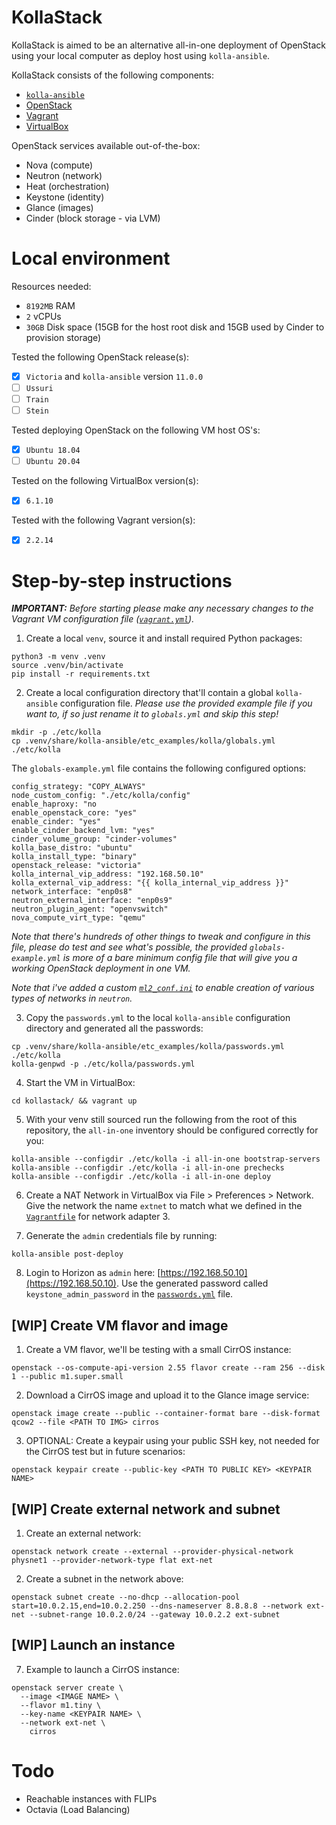 # KollaStack

KollaStack is aimed to be an alternative all-in-one deployment of OpenStack using your local computer as deploy host using `kolla-ansible`.

KollaStack consists of the following components:
* [`kolla-ansible`](https://docs.openstack.org/kolla-ansible/latest/)
* [OpenStack](https://www.openstack.org/)
* [Vagrant](https://www.vagrantup.com/)
* [VirtualBox](https://www.virtualbox.org/)

OpenStack services available out-of-the-box:
* Nova (compute)
* Neutron (network)
* Heat (orchestration)
* Keystone (identity)
* Glance (images)
* Cinder (block storage - via LVM)
# Local environment

Resources needed:
* `8192MB` RAM
* `2` vCPUs
* `30GB` Disk space (15GB for the host root disk and 15GB used by Cinder to provision storage)

Tested the following OpenStack release(s):
- [X] `Victoria` and `kolla-ansible` version `11.0.0`
- [ ] `Ussuri`
- [ ] `Train`
- [ ] `Stein`

Tested deploying OpenStack on the following VM host OS's:
- [X] `Ubuntu 18.04`
- [ ] `Ubuntu 20.04`

Tested on the following VirtualBox version(s):
- [X] `6.1.10`

Tested with the following Vagrant version(s):
- [X] `2.2.14`

# Step-by-step instructions

_**IMPORTANT:** Before starting please make any necessary changes to the Vagrant VM configuration file ([`vagrant.yml`](kollastack/vagrant.yml))._

1. Create a local `venv`, source it and install required Python packages:
```
python3 -m venv .venv
source .venv/bin/activate
pip install -r requirements.txt
```
2. Create a local configuration directory that'll contain a global `kolla-ansible` configuration file. *Please use the provided example file if you want to, if so just rename it to `globals.yml` and skip this step!*
```
mkdir -p ./etc/kolla
cp .venv/share/kolla-ansible/etc_examples/kolla/globals.yml ./etc/kolla
```

The `globals-example.yml` file contains the following configured options:
```
config_strategy: "COPY_ALWAYS"
node_custom_config: "./etc/kolla/config"
enable_haproxy: "no
enable_openstack_core: "yes"
enable_cinder: "yes"
enable_cinder_backend_lvm: "yes"
cinder_volume_group: "cinder-volumes"
kolla_base_distro: "ubuntu"
kolla_install_type: "binary"
openstack_release: "victoria"
kolla_internal_vip_address: "192.168.50.10"
kolla_external_vip_address: "{{ kolla_internal_vip_address }}"
network_interface: "enp0s8"
neutron_external_interface: "enp0s9"
neutron_plugin_agent: "openvswitch"
nova_compute_virt_type: "qemu"
```
_Note that there's hundreds of other things to tweak and configure in this file, please do test and see what's possible, the provided `globals-example.yml` is more of a bare minimum config file that will give you a working OpenStack deployment in one VM._

_Note that i've added a custom [`ml2_conf.ini`](etc/kolla/config/neutron/ml2_conf.ini) to enable creation of various types of networks in `neutron`._

3. Copy the `passwords.yml` to the local `kolla-ansible` configuration directory and generated all the passwords:
```
cp .venv/share/kolla-ansible/etc_examples/kolla/passwords.yml ./etc/kolla
kolla-genpwd -p ./etc/kolla/passwords.yml
```

4. Start the VM in VirtualBox:
```
cd kollastack/ && vagrant up
```

5. With your venv still sourced run the following from the root of this repository, the `all-in-one` inventory should be configured correctly for you:
```
kolla-ansible --configdir ./etc/kolla -i all-in-one bootstrap-servers
kolla-ansible --configdir ./etc/kolla -i all-in-one prechecks
kolla-ansible --configdir ./etc/kolla -i all-in-one deploy
``` 

6. Create a NAT Network in VirtualBox via File > Preferences > Network. Give the network the name `extnet` to match what we defined in the [`Vagrantfile`](kollastack/Vagrantfile) for network adapter 3.

7. Generate the `admin` credentials file by running:
```
kolla-ansible post-deploy
``` 

8. Login to Horizon as `admin` here: [https://192.168.50.10](https://192.168.50.10). Use the generated password called `keystone_admin_password` in the [`passwords.yml`](etc/kolla/passwords.yml) file.

## [WIP] Create VM flavor and image

1. Create a VM flavor, we'll be testing with a small CirrOS instance:
```
openstack --os-compute-api-version 2.55 flavor create --ram 256 --disk 1 --public m1.super.small
``` 

2. Download a CirrOS image and upload it to the Glance image service:
```
openstack image create --public --container-format bare --disk-format qcow2 --file <PATH TO IMG> cirros
```

3. OPTIONAL: Create a keypair using your public SSH key, not needed for the CirrOS test but in future scenarios:
```
openstack keypair create --public-key <PATH TO PUBLIC KEY> <KEYPAIR NAME>
``` 
## [WIP] Create external network and subnet 
1. Create an external network:
```
openstack network create --external --provider-physical-network physnet1 --provider-network-type flat ext-net
```

2. Create a subnet in the network above:
```
openstack subnet create --no-dhcp --allocation-pool start=10.0.2.15,end=10.0.2.250 --dns-nameserver 8.8.8.8 --network ext-net --subnet-range 10.0.2.0/24 --gateway 10.0.2.2 ext-subnet
```

## [WIP] Launch an instance

7. Example to launch a CirrOS instance:
```
openstack server create \
  --image <IMAGE NAME> \
  --flavor m1.tiny \
  --key-name <KEYPAIR NAME> \
  --network ext-net \
    cirros
```

# Todo

* Reachable instances with FLIPs
* Octavia (Load Balancing)